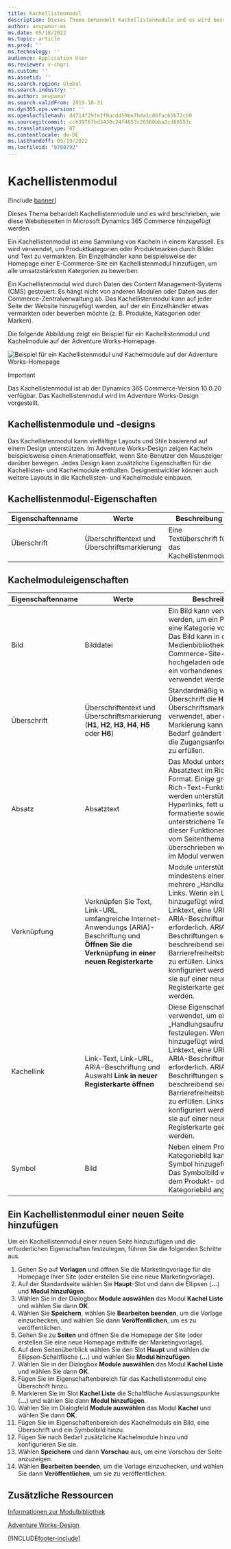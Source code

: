 ```yaml
---
title: Kachellistenmodul
description: Dieses Thema behandelt Kachellistenmodule und es wird beschrieben, wie diese Websiteseiten in Microsoft Dynamics 365 Commerce hinzugefügt werden.
author: anupamar-ms
ms.date: 05/18/2022
ms.topic: article
ms.prod: ''
ms.technology: ''
audience: Application User
ms.reviewer: v-chgri
ms.custom: ''
ms.assetid: ''
ms.search.region: Global
ms.search.industry: ''
ms.author: anupamar
ms.search.validFrom: 2019-10-31
ms.dyn365.ops.version: ''
ms.openlocfilehash: dd714f29fe2f9acd459be7bda1c0bfac65b72cb0
ms.sourcegitcommit: ccb39767bd3430c24f4653c26560bba2cd66553c
ms.translationtype: HT
ms.contentlocale: de-DE
ms.lasthandoff: 05/19/2022
ms.locfileid: "8780792"
---
```

# <a name="tile-list-module"></a>Kachellistenmodul

[!include [banner](includes/banner.md)]

Dieses Thema behandelt Kachellistenmodule und es wird beschrieben, wie diese Websiteseiten in Microsoft Dynamics 365 Commerce hinzugefügt werden.

Ein Kachellistenmodul ist eine Sammlung von Kacheln in einem Karussell. Es wird verwendet, um Produktkategorien oder Produktmarken durch Bilder und Text zu vermarkten. Ein Einzelhändler kann beispielsweise der Homepage einer E-Commerce-Site ein Kachellistenmodul hinzufügen, um alle umsatzstärksten Kategorien zu bewerben.

Ein Kachellistenmodul wird durch Daten des Content Management-Systems (CMS) gesteuert. Es hängt nicht von anderen Modulen oder Daten aus der Commerce-Zentralverwaltung ab. Das Kachellistenmodul kann auf jeder Seite der Website hinzugefügt werden, auf der ein Einzelhändler etwas vermarkten oder bewerben möchte (z. B. Produkte, Kategorien oder Marken).

Die folgende Abbildung zeigt ein Beispiel für ein Kachellistenmodul und Kachelmodule auf der Adventure Works-Homepage.

![Beispiel für ein Kachellistenmodul und Kachelmodule auf der Adventure Works-Homepage](./media/Tile_list.PNG)

> [!IMPORTANT]
> Das Kachellistenmodul ist ab der Dynamics 365 Commerce-Version 10.0.20 verfügbar.
> Das Kachellistenmodul wird im Adventure Works-Design vorgestellt.

## <a name="tile-list-modules-and-themes"></a>Kachellistenmodule und -designs

Das Kachellistenmodul kann vielfältige Layouts und Stile basierend auf einem Design unterstützen. Im Adventure Works-Design zeigen Kacheln beispielsweise einen Animationseffekt, wenn Site-Benutzer den Mauszeiger darüber bewegen. Jedes Design kann zusätzliche Eigenschaften für die Kachellisten- und Kachelmodule enthalten. Designentwickler können auch weitere Layouts in die Kachellisten- und Kachelmodule einbauen.

## <a name="tile-list-module-properties"></a>Kachellistenmodul-Eigenschaften

| Eigenschaftenname | Werte | Beschreibung |
|---------------|--------|-------------|
| Überschrift       | Überschriftentext und Überschriftsmarkierung | Eine Textüberschrift für das Kachellistenmodul. |

## <a name="tile-module-properties"></a>Kachelmoduleigenschaften

| Eigenschaftenname | Werte | Beschreibung |
|---------------|--------|-------------|
| Bild         | Bilddatei | Ein Bild kann verwendet werden, um ein Produkt oder eine Kategorie vorzustellen. Das Bild kann in die Medienbibliothek im Commerce-Site-Builder hochgeladen oder es kann ein vorhandenes Bild verwendet werden. |
| Überschrift       | Überschriftentext und Überschriftsmarkierung (**H1**, **H2**, **H3**, **H4**, **H5** oder **H6**) | Standardmäßig wird für die Überschrift die **H2**-Überschriftsmarkierung verwendet, aber die Markierung kann nach Bedarf geändert werden, um die Zugangsanforderungen zu erfüllen. |
| Absatz     | Absatztext | Das Modul unterstützt Absatztext im Rich-Text-Format. Einige grundlegende Rich-Text-Funktionen werden unterstützt, wie Hyperlinks, fett und kursiv formatierte sowie unterstrichene Texte. Einige dieser Funktionen können vom Seitenthema überschrieben werden, das im Modul verwendet wird. |
| Verknüpfung          | Verknüpfen Sie Text, Link-URL, umfangreiche Internet-Anwendungs (ARIA)- Beschriftung und **Öffnen Sie die Verknüpfung in einer neuen Registerkarte** | Module unterstützen mindestens einen oder mehrere „Handlungsaufruf“-Links. Wenn ein Link hinzugefügt wird, sind der Linktext, eine URL und eine ARIA-Beschriftung erforderlich. ARIA-Beschriftungen sollen beschreibend sein, um Barrierefreiheitsbedingungen zu erfüllen. Links können konfiguriert werden, sodass sie auf einer neuen Registerkarte geöffnet werden. |
| Kachellink     | Link-Text, Link-URL, ARIA-Beschriftung und Auswahl **Link in neuer Registerkarte öffnen** | Diese Eigenschaft wird verwendet, um einen „Handlungsaufrufs“-Link festzulegen. Wenn ein Link hinzugefügt wird, sind der Linktext, eine URL und eine ARIA-Beschriftung erforderlich. ARIA-Beschriftungen sollen beschreibend sein, um Barrierefreiheitsbedingungen zu erfüllen. Links können konfiguriert werden, sodass sie auf einer neuen Registerkarte geöffnet werden.|
| Symbol          | Bild | Neben einem Produkt- oder Kategoriebild kann ein Symbol hinzugefügt werden. Das Symbolbild wird über dem Produkt- oder Kategoriebild angezeigt. |

## <a name="add-a-tile-list-module-to-a-new-page"></a>Ein Kachellistenmodul einer neuen Seite hinzufügen

Um ein Kachellistenmodul einer neuen Seite hinzuzufügen und die erforderlichen Eigenschaften festzulegen, führen Sie die folgenden Schritte aus.

1. Gehen Sie auf **Vorlagen** und öffnen Sie die Marketingvorlage für die Homepage Ihrer Site (oder erstellen Sie eine neue Marketingvorlage).
1. Auf der Standardseite wählen Sie **Haupt**-Slot und dann die Ellipsen (**...**) und **Modul hinzufügen**.
1. Wählen Sie in der Dialogbox **Module auswählen** das Modul **Kachel Liste** und wählen Sie dann **OK**.
1. Wählen Sie **Speichern**, wählen Sie **Bearbeiten beenden**, um die Vorlage einzuchecken, und wählen Sie dann **Veröffentlichen**, um es zu veröffentlichen.
1. Gehen Sie zu **Seiten** und öffnen Sie die Homepage der Site (oder erstellen Sie eine neue Homepage mithilfe der Marketingvorlage).
1. Auf dem Seitenüberblick wählen Sie den Slot **Haupt** und wählen die Ellipsen-Schaltfläche (**...**) und wählen Sie **Modul hinzufügen**.
1. Wählen Sie in der Dialogbox **Module auswählen** das Modul **Kachel Liste** und wählen Sie dann **OK**.
1. Fügen Sie im Eigenschaftenbereich für das Kachellistenmodul eine Überschrift hinzu.
1. Markieren Sie im Slot **Kachel Liste** die Schaltfläche Auslassungspunkte (**...**) und wählen Sie dann **Modul hinzufügen**.
1. Wählen Sie im Dialogfeld **Module auswählen** das Modul **Kachel** und wählen Sie dann **OK**.
1. Fügen Sie im Eigenschaftenbereich des Kachelmoduls ein Bild, eine Überschrift und ein Symbolbild hinzu.
1. Fügen Sie nach Bedarf zusätzliche Kachelmodule hinzu und konfigurieren Sie sie.
1. Wählen **Speichern** und dann **Vorschau** aus, um eine Vorschau der Seite anzuzeigen.
1. Wählen **Bearbeiten beenden**, um die Vorlage einzuchecken, und wählen Sie dann **Veröffentlichen**, um sie zu veröffentlichen.

## <a name="additional-resources"></a>Zusätzliche Ressourcen

[Informationen zur Modulbibliothek](starter-kit-overview.md)

[Adventure Works-Design](adventure-works-theme.md)

[!INCLUDE[footer-include](../includes/footer-banner.md)]
